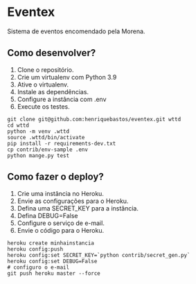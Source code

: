  # Eventex

Sistema de eventos encomendado pela Morena.

## Como desenvolver?
1. Clone o repositório.
2. Crie um virtualenv com Python 3.9
3. Ative o virtualenv.
4. Instale as dependências.
5. Configure a instância com .env 
6. Execute os testes.

```console
git clone git@github.com:henriquebastos/eventex.git wttd
cd wttd
python -m venv .wttd
source .wttd/bin/activate
pip install -r requirements-dev.txt
cp contrib/env-sample .env
python mange.py test
```
## Como fazer o deploy?
1. Crie uma instância no Heroku.
2. Envie as configurações para o Heroku.
3. Defina uma SECRET_KEY para a instância.
4. Defina DEBUG=False
5. Configure o serviço de e-mail.
6. Envie o código para o Heroku.

```console
heroku create minhainstancia
heroku config:push
heroku config:set SECRET_KEY=`python contrib/secret_gen.py`
heroku config:set DEBUG=False
# configuro o e-mail
git push heroku master --force

```